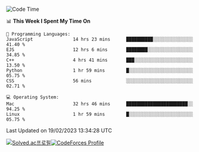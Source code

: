 
<!--START_SECTION:waka-->
![Code Time](http://img.shields.io/badge/Code%20Time-2%2C536%20hrs%2036%20mins-blue)

📊 **This Week I Spent My Time On** 

```text
💬 Programming Languages: 
JavaScript               14 hrs 23 mins      ██████████░░░░░░░░░░░░░░░   41.40 % 
EJS                      12 hrs 6 mins       ████████░░░░░░░░░░░░░░░░░   34.85 % 
C++                      4 hrs 41 mins       ███░░░░░░░░░░░░░░░░░░░░░░   13.50 % 
Python                   1 hr 59 mins        █░░░░░░░░░░░░░░░░░░░░░░░░   05.75 % 
CSS                      56 mins             ░░░░░░░░░░░░░░░░░░░░░░░░░   02.71 % 

💻 Operating System: 
Mac                      32 hrs 46 mins      ███████████████████████░░   94.25 % 
Linux                    1 hr 59 mins        █░░░░░░░░░░░░░░░░░░░░░░░░   05.75 % 

```


 Last Updated on 19/02/2023 13:34:28 UTC
<!--END_SECTION:waka-->
[![Solved.ac프로필](http://mazassumnida.wtf/api/generate_badge?boj=hckim96)](https://solved.ac/hckim96)[![CodeForces Profile](https://cf.leed.at?id=hckim96)](https://codeforces.com/profile/hckim96)
